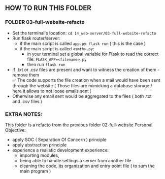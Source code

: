 ## HOW TO RUN THIS FOLDER
### FOLDER 03-full-website-refacto
- Set the terminal's location: `cd 14_web-server/03-full-website-refacto`
- Run flask router/server: 
	- if the main script is called `app.py`: `flask run` ( this is the case )
	- if the main script is called `<smth>.py`: 
		- in your terminal set a global variable for Flask to read the correct file:
		`FLASK_APP=<filename>.py`
		- then run `flask run`
- If .txt or .csv files are present and want to witness the creation of them - remove them  
✅ The code supports the file creation when a mail would have been sent through the website
( Those files are mimicking a database storage / here it allows to not loose emails sent )
- Otherwise any email sent would be aggregated to the files ( both .txt and .csv files )

### EXTRA NOTES:
This folder is a refacto from the previous folder 02-full-website
Personal Objective:
- apply SOC ( Separation Of Concern ) principle
- apply abstraction principle
- experience a realistic development experience:
	- importing modules,
	- being able to handle settings a server from another file
	- cleaning the code, its organization and entry point file
	( to sum the main program )